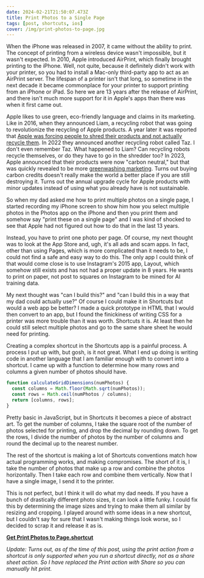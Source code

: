```yaml
---
date: 2024-02-21T21:50:07.473Z
title: Print Photos to a Single Page
tags: [post, shortcuts, ios]
cover: /img/print-photos-to-page.jpg
---
```


When the iPhone was released in 2007, it came without the ability to print. The concept of printing from a wireless device wasn't impossible, but it wasn't expected. In 2010, Apple introduced AirPrint, which finally brought printing to the iPhone. Well, not quite, because it definitely didn't work with your printer, so you had to install a  Mac-only third-party app to act as an AirPrint server. The lifespan of a printer isn't that long, so sometime in the next decade it became commonplace for your printer to support printing from an iPhone or iPad. So here we are 13 years after the release of AirPrint, and there isn't much more support for it in Apple's apps than there was when it first came out.

Apple likes to use green, eco-friendly language and claims in its marketing. Like in 2016, when they announced Liam, a recycling robot that was going to revolutionize the recycling of Apple products. A year later it was reported that [Apple was forcing people to shred their products and not actually recycle them](https://www.vice.com/en/article/yp73jw/apple-recycling-iphones-macbooks). In 2022 they announced another recycling robot called Taz. I don't even remember Taz. What happened to Liam? Can recycling robots recycle themselves, or do they have to go in the shredder too? In 2023, Apple announced that their products were now "carbon neutral," but that was quickly revealed to be more [greenwashing marketing](https://www.ft.com/content/90392004-97e0-4444-a5cd-82220fe52510). Turns out buying carbon credits doesn't really make the world a better place if you are still destroying it. Turns out the annual upgrade cycle for Apple products with minor updates instead of using what you already have is not sustainable.

So when my dad asked me how to print multiple photos on a single page, I started recording my iPhone screen to show him how you select multiple photos in the Photos app on the iPhone and then you print them and somehow say "print these on a single page" and I was kind of shocked to see that Apple had not figured out how to do that in the last 13 years.

Instead, you have to print one photo per page. Of course, my next thought was to look at the App Store and, ugh, it's all ads and scam apps. In fact, other than using Pages, which is more complicated than it needs to be, I could not find a safe and easy way to do this. The only app I could think of that would come close is to use Instagram's 2015 app, Layout, which somehow still exists and has not had a proper update in 8 years. He wants to print on paper, not post to squares on Instagram to be mined for AI training data.

My next thought was "can I build this?" and "can I build this in a way that my dad could actually use?" Of course I could make it in Shortcuts but would a web app be better? I made a quick prototype in HTML that I would then convert to an app, but I found the finickiness of writing CSS for a printer was more trouble than it was worth. Shortcuts it is. At least then he could still select multiple photos and go to the same share sheet he would need for printing.

Creating a complex shortcut in the Shortcuts app is a painful process. A process I put up with, but gosh, is it not great. What I end up doing is writing code in another language that I am familiar enough with to convert into a shortcut. I came up with a function to determine how many rows and columns a given number of photos should have.

```js
function calculateGridDimensions(numPhotos) {
  const columns = Math.floor(Math.sqrt(numPhotos));
  const rows = Math.ceil(numPhotos / columns);
  return [columns, rows];
}
```

Pretty basic in JavaScript, but in Shortcuts it becomes a piece of abstract art. To get the number of columns, I take the square root of the number of photos selected for printing, and drop the decimal by rounding down. To get the rows, I divide the number of photos by the number of columns and round the decimal up to the nearest number.

The rest of the shortcut is making a lot of Shortcuts conventions match how actual programming works, and making compromises. The short of it is, I take the number of photos that make up a row and combine the photos horizontally. Then I take each row and combine them vertically. Now that I have a single image, I send it to the printer.

This is not perfect, but I think it will do what my dad needs. If you have a bunch of drastically different photo sizes, it can look a little funky. I could fix this by determining the image sizes and trying to make them  all similar by resizing and cropping. I played around with some ideas in a new shortcut, but I couldn't say for sure that I wasn't making things look worse, so I decided to scrap it and release it as is.

[**Get Print Photos to Page.shortcut**](https://www.icloud.com/shortcuts/a9692c108b87450095d792b1ac0ec01e)

_Update: Turns out, as of the time of this post, using the print action from a shortcut is only supported when you run a shortcut directly, not as a share sheet action. So I have replaced the Print action with Share so you can manually hit print._
